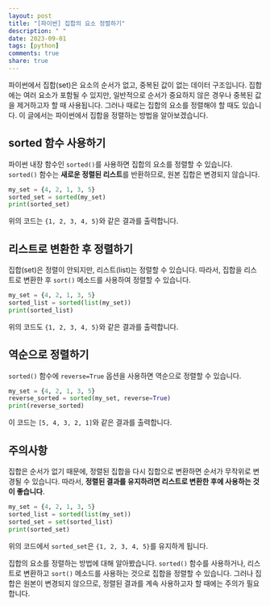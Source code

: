 ```yaml
---
layout: post
title: "[파이썬] 집합의 요소 정렬하기"
description: " "
date: 2023-09-01
tags: [python]
comments: true
share: true
---
```


파이썬에서 집합(set)은 요소의 순서가 없고, 중복된 값이 없는 데이터 구조입니다. 집합에는 여러 요소가 포함될 수 있지만, 일반적으로 순서가 중요하지 않은 경우나 중복된 값을 제거하고자 할 때 사용됩니다. 그러나 때로는 집합의 요소를 정렬해야 할 때도 있습니다. 이 글에서는 파이썬에서 집합을 정렬하는 방법을 알아보겠습니다.

## sorted 함수 사용하기

파이썬 내장 함수인 `sorted()`를 사용하면 집합의 요소를 정렬할 수 있습니다. `sorted()` 함수는 **새로운 정렬된 리스트**를 반환하므로, 원본 집합은 변경되지 않습니다.

```python
my_set = {4, 2, 1, 3, 5}
sorted_set = sorted(my_set)
print(sorted_set)
```

위의 코드는 `{1, 2, 3, 4, 5}`와 같은 결과를 출력합니다.

## 리스트로 변환한 후 정렬하기

집합(set)은 정렬이 안되지만, 리스트(list)는 정렬할 수 있습니다. 따라서, 집합을 리스트로 변환한 후 `sort()` 메소드를 사용하여 정렬할 수 있습니다.

```python
my_set = {4, 2, 1, 3, 5}
sorted_list = sorted(list(my_set))
print(sorted_list)
```

위의 코드도 `{1, 2, 3, 4, 5}`와 같은 결과를 출력합니다.

## 역순으로 정렬하기

`sorted()` 함수에 `reverse=True` 옵션을 사용하면 역순으로 정렬할 수 있습니다.

```python
my_set = {4, 2, 1, 3, 5}
reverse_sorted = sorted(my_set, reverse=True)
print(reverse_sorted)
```

이 코드는 `[5, 4, 3, 2, 1]`와 같은 결과를 출력합니다.

## 주의사항

집합은 순서가 없기 때문에, 정렬된 집합을 다시 집합으로 변환하면 순서가 무작위로 변경될 수 있습니다. 따라서, **정렬된 결과를 유지하려면 리스트로 변환한 후에 사용하는 것이 좋습니다**.

```python
my_set = {4, 2, 1, 3, 5}
sorted_list = sorted(list(my_set))
sorted_set = set(sorted_list)
print(sorted_set)
```

위의 코드에서 `sorted_set`은 `{1, 2, 3, 4, 5}`를 유지하게 됩니다.

집합의 요소를 정렬하는 방법에 대해 알아봤습니다. `sorted()` 함수를 사용하거나, 리스트로 변환하고 `sort()` 메소드를 사용하는 것으로 집합을 정렬할 수 있습니다. 그러나 집합은 원본이 변경되지 않으므로, 정렬된 결과를 계속 사용하고자 할 때에는 주의가 필요합니다.
